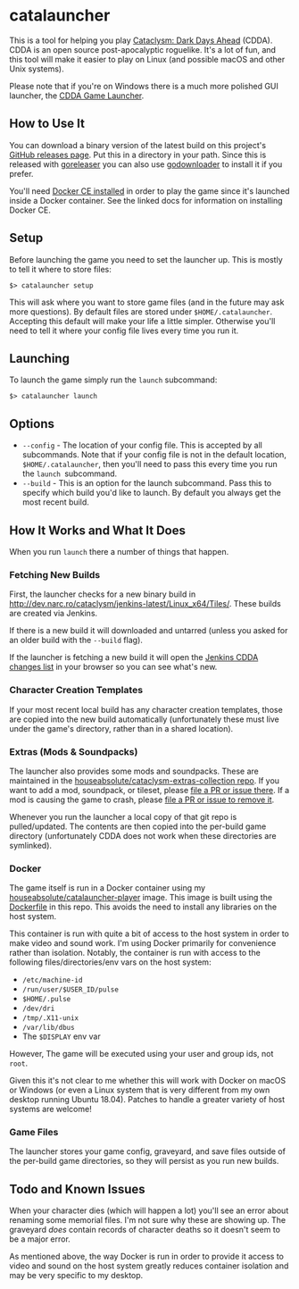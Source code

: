 # catalauncher

This is a tool for helping you play [Cataclysm: Dark Days
Ahead](https://github.com/CleverRaven/Cataclysm-DDA/) (CDDA). CDDA is an open
source post-apocalyptic roguelike. It's a lot of fun, and this tool will make
it easier to play on Linux (and possible macOS and other Unix systems).

Please note that if you're on Windows there is a much more polished GUI
launcher, the [CDDA Game
Launcher](https://github.com/remyroy/CDDA-Game-Launcher).

## How to Use It

You can download a binary version of the latest build on this project's
[GitHub releases
page](https://github.com/houseabsolute/catalauncher/releases). Put this in a
directory in your path. Since this is released with
[goreleaser](https://goreleaser.com/) you can also use
[godownloader](https://github.com/goreleaser/godownloader) to install it if
you prefer.

You'll need [Docker CE installed](https://docs.docker.com/install/) in order
to play the game since it's launched inside a Docker container. See the linked
docs for information on installing Docker CE.

## Setup

Before launching the game you need to set the launcher up. This is mostly to
tell it where to store files:

```
$> catalauncher setup
```

This will ask where you want to store game files (and in the future may ask
more questions). By default files are stored under
`$HOME/.catalauncher`. Accepting this default will make your life a little
simpler. Otherwise you'll need to tell it where your config file lives every
time you run it.

## Launching

To launch the game simply run the `launch` subcommand:

```
$> catalauncher launch
```

## Options

* `--config` - The location of your config file. This is accepted by all
  subcommands. Note that if your config file is not in the default location,
  `$HOME/.catalauncher`, then you'll need to pass this every time you run the
  `launch `subcommand.
* `--build` - This is an option for the launch subcommand. Pass this to
  specify which build you'd like to launch. By default you always get the most
  recent build.

## How It Works and What It Does

When you run `launch` there a number of things that happen.

### Fetching New Builds

First, the launcher checks for a new binary build in
http://dev.narc.ro/cataclysm/jenkins-latest/Linux_x64/Tiles/. These builds are
created via Jenkins.

If there is a new build it will downloaded and untarred (unless you asked for
an older build with the `--build` flag).

If the launcher is fetching a new build it will open the [Jenkins CDDA changes
list](http://gorgon.narc.ro:8080/job/Cataclysm-Matrix/changes) in your browser
so you can see what's new.

### Character Creation Templates

If your most recent local build has any character creation templates, those
are copied into the new build automatically (unfortunately these must live
under the game's directory, rather than in a shared location).

### Extras (Mods & Soundpacks)

The launcher also provides some mods and soundpacks. These are maintained in
the [houseabsolute/cataclysm-extras-collection
repo](https://github.com/houseabsolute/cataclysm-extras-collection). If you
want to add a mod, soundpack, or tileset, please [file a PR or issue
there](https://github.com/houseabsolute/cataclysm-extras-collection/issues). If
a mod is causing the game to crash, please [file a PR or issue to remove
it](https://github.com/houseabsolute/cataclysm-extras-collection/issues).

Whenever you run the launcher a local copy of that git repo is
pulled/updated. The contents are then copied into the per-build game directory
(unfortunately CDDA does not work when these directories are symlinked).

### Docker

The game itself is run in a Docker container using my
[houseabsolute/catalauncher-player](https://cloud.docker.com/u/houseabsolute/repository/docker/houseabsolute/catalauncher-player)
image. This image is built using the
[Dockerfile](https://github.com/houseabsolute/catalauncher/blob/master/docker/Dockerfile)
in this repo. This avoids the need to install any libraries on the host
system.

This container is run with quite a bit of access to the host system in order
to make video and sound work. I'm using Docker primarily for convenience
rather than isolation. Notably, the container is run with access to the
following files/directories/env vars on the host system:

* `/etc/machine-id`
* `/run/user/$USER_ID/pulse`
* `$HOME/.pulse`
* `/dev/dri`
* `/tmp/.X11-unix`
* `/var/lib/dbus`
* The `$DISPLAY` env var

However, The game will be executed using your user and group ids, not `root`.

Given this it's not clear to me whether this will work with Docker on macOS or
Windows (or even a Linux system that is very different from my own desktop
running Ubuntu 18.04). Patches to handle a greater variety of host systems are
welcome!

### Game Files

The launcher stores your game config, graveyard, and save files outside of the
per-build game directories, so they will persist as you run new builds.

## Todo and Known Issues

When your character dies (which will happen a lot) you'll see an error about
renaming some memorial files. I'm not sure why these are showing up. The
graveyard _does_ contain records of character deaths so it doesn't seem to be
a major error.

As mentioned above, the way Docker is run in order to provide it access to
video and sound on the host system greatly reduces container isolation and may
be very specific to my desktop.
